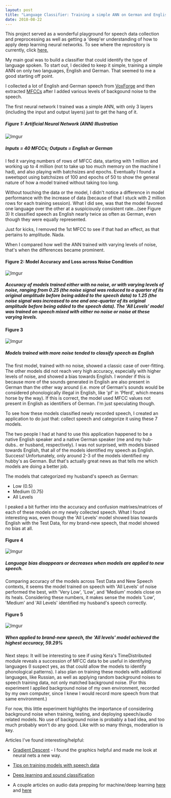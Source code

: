 ```yaml
---
layout: post
title: "Language Classifier: Training a simple ANN on German and English speech"
date: 2018-08-22
--- 
```


This project served as a wonderful playground for speech data collection and preprocessing as well as getting a 'deep'er understanding of how to apply deep learning neural networks. To see where the reprository is currently, click <a href = "https://github.com/a-n-rose/language-classifier">here.</a>

My main goal was to build a classifier that could identify the type of language spoken. To start out, I decided to keep it simple, training a simple ANN on only two languages, English and German. That seemed to me a good starting off point.

I collected a lot of English and German speech from <a href="http://voxforge.org/">VoxForge</a> and then extracted <a href="https://en.wikipedia.org/wiki/Mel-frequency_cepstrum">MFCCs</a> after I added various levels of backgound noise to the speech.

The first neural network I trained was a simple ANN, with only 3 layers (including the input and output layers) just to get the hang of it. 

##### Figure 1: Artificial Neural Network (ANN) Illustration
![Imgur](https://i.imgur.com/pfAsfyO.png)
##### Inputs = 40 MFCCs; Outputs = English or German 

I fed it varying numbers of rows of MFCC data, starting with 1 million and working up to 4 million (not to take up too much memory on the machine I had), and also playing with batchsizes and epochs. Eventually I found a sweetspot using batchsizes of 100 and epochs of 50 to show the general nature of how a model trained without taking too long. 

Without touching the data or the model, I didn't notice a difference in model performance with the increase of data (because of that I stuck with 2 million rows for each training session). What I did see, was that the model favored one language over the other at a suspiciously consistent rate...(see Figure 3) It classified speech as English nearly twice as often as German, even though they were equally represented. 

Just for kicks, I removed the 1st MFCC to see if that had an effect, as that pertains to amplitude. Nada.

When I compared how well the ANN trained with varying levels of noise, that's when the differences became prominent.

#### Figure 2: Model Accuracy and Loss across Noise Condition
![Imgur](https://i.imgur.com/yAA0y1i.png)
##### Accuracy of models trained either with no noise, or with varying levels of noise, ranging from 0.25 (the noise signal was reduced to a quarter of its original amplitude before being added to the speech data) to 1.25 (the noise signal was increased to one and one-quarter of its original amplitude before being added to the speech data). The 'All Levels' model was trained on speech mixed with either no noise or noise at these varying levels.

#### Figure 3
![Imgur](https://i.imgur.com/Qn3FKkh.png)
##### Models trained with more noise tended to classify speech as English

The first model, trained with no noise, showed a classic case of over-fitting. The other models did not reach very high accuracy, especially with higher levels of noise, and showed a bias towards English. I wonder if this is because more of the sounds generated in English are also present in German than the other way around (i.e. more of German's sounds would be considered phonologically illegal in English, like 'pf' in 'Pferd', which means horse by the way). If this is correct, the model used MFCC values not present in English as identifiers of German. I'm just speculating though.

To see how these models classified newly recorded speech, I created an application to do just that: collect speech and categorize it using these 7 models.

The two people I had at hand to use this application happened to be a native English speaker and a native German speaker (me and my hub-dubs.. er husband, respectively). I was not surprised, with models biased towards English, that all of the models identified my speech as English. Success! Unfortunately, only around 2-3 of the models identified my hubby's as German. But that's actually great news as that tells me which models are doing a better job.

The models that categorized my husband's speech as German: 
* Low (0.5)
* Medium (0.75)
* All Levels 

I peaked a bit further into the accuracy and confusion matrixes/matrices of each of these models on my newly collected speech. What I found interesting was, even though the 'All Levels' model showed bias towards English with the Test Data, for my brand-new speech, that model showed no bias at all. 

#### Figure 4
![Imgur](https://i.imgur.com/tsicvE3.png)
##### Language bias disappears or decreases when models are applied to new speech.

Comparing accuracy of the models across Test Data and New Speech contexts, it seems the model trained on speech with 'All Levels' of noise performed the best, with 'Very Low', 'Low', and 'Medium' models close on its heals. Considering these numbers, it makes sense the models 'Low', 'Medium' and 'All Levels' identified my husband's speech correctly.

#### Figure 5
![Imgur](https://i.imgur.com/LfDcs7z.png)
##### When applied to brand-new speech, the 'All levels' model achieved the highest accuracy, 59.29%


Next steps: It will be interesting to see if using Kera's TimeDistributed module reveals a succession of MFCC data to be useful in identifying languages (I suspect yes, as that could allow the models to identify phonological patterns). I also plan on training these models with additional languages, like Russian, as well as applying random background noises to speech training data, not only matched background noise. (For this experiment I applied background noise of my own environment, recorded by my own computer, since I knew I would record more speech from that same environment.)

For now, this little experiment highlights the importance of considering background noise when training, testing, and deploying speech/audio related models. No use of background noise is probably a bad idea, and too much probably won't do any good. Like with so many things, moderation is key.




Articles I've found interesting/helpful:
* <a href = "https://iamtrask.github.io/2015/07/27/python-network-part2/">Gradient Descent</a> - I found the graphics helpful and made me look at neural nets a new way.

* <a href="https://www.kaggle.com/c/tensorflow-speech-recognition-challenge/discussion/46945">Tips on training models with speech data</a>

* <a href="https://www.analyticsindiamag.com/using-deep-learning-for-sound-classification-an-in-depth-analysis/">Deep learning and sound classification</a>

* A couple articles on audio data prepping for machine/deep learning <a href="https://www.kaggle.com/fizzbuzz/beginner-s-guide-to-audio-data">here</a> and <a href="https://www.analyticsvidhya.com/blog/2017/08/audio-voice-processing-deep-learning/">here</a>
